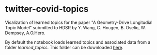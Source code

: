# twitter-covid-topics
Visalization of learned topics for the paper "A Geometry-Drive Longitudial Topic Model" submitted to HDSR by Y. Wang, C. Hougen, B. Oselio, W. Dempsey, A.O.Hero.

By default the notebook loads learned topics and associated data from a folder *learned_topics*. This folder can be downloaded [here](https://www.dropbox.com/sh/kd9a0zptteq8vun/AAAHVGEFfz5Ko3_0g1RqLOLQa?dl=0). 
